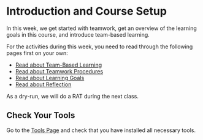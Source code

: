# Introduction and Course Setup

In this week, we get started with teamwork, get an overview of the learning goals in this course, and introduce team-based learning. 


For the activities during this week, you need to read through the following pages first on your own:

* [Read about Team-Based Learning](learning-tbl.html)
* [Read about Teamwork Procedures](learning-teamwork.html)
* [Read about Learning Goals](learning-goals.html)
* [Read about Reflection](learning-reflection.html)

As a dry-run, we will do a RAT during the next class.



## Check Your Tools

Go to the [Tools Page](tools.html) and check that you have installed all necessary tools.



